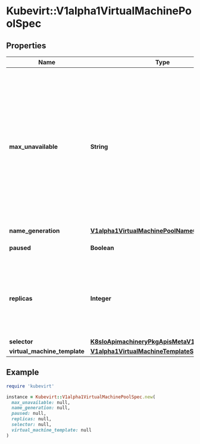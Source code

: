 # Kubevirt::V1alpha1VirtualMachinePoolSpec

## Properties

| Name | Type | Description | Notes |
| ---- | ---- | ----------- | ----- |
| **max_unavailable** | **String** | IntOrString is a type that can hold an int32 or a string.  When used in JSON or YAML marshalling and unmarshalling, it produces or consumes the inner type.  This allows you to have, for example, a JSON field that can accept a name or number. | [optional] |
| **name_generation** | [**V1alpha1VirtualMachinePoolNameGeneration**](V1alpha1VirtualMachinePoolNameGeneration.md) |  | [optional] |
| **paused** | **Boolean** | Indicates that the pool is paused. | [optional] |
| **replicas** | **Integer** | Number of desired pods. This is a pointer to distinguish between explicit zero and not specified. Defaults to 1. | [optional] |
| **selector** | [**K8sIoApimachineryPkgApisMetaV1LabelSelector**](K8sIoApimachineryPkgApisMetaV1LabelSelector.md) |  |  |
| **virtual_machine_template** | [**V1alpha1VirtualMachineTemplateSpec**](V1alpha1VirtualMachineTemplateSpec.md) |  |  |

## Example

```ruby
require 'kubevirt'

instance = Kubevirt::V1alpha1VirtualMachinePoolSpec.new(
  max_unavailable: null,
  name_generation: null,
  paused: null,
  replicas: null,
  selector: null,
  virtual_machine_template: null
)
```

